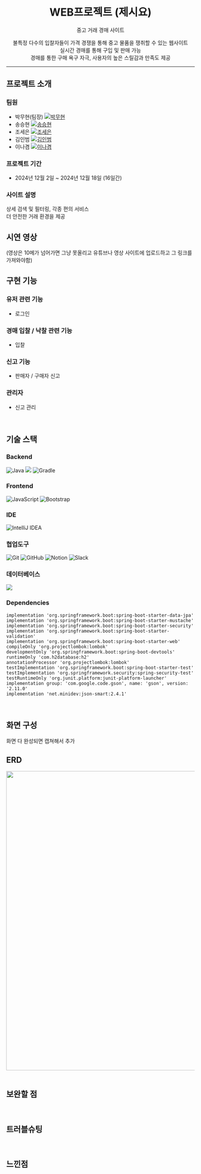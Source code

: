 <h1 align="center">
  WEB프로젝트 (제시요)
</h1>
<p align="center">중고 거래 경매 사이트</p>
<p align="center">
  불특정 다수의 입찰자들이 가격 경쟁을 통해 중고 물품을 쟁취할 수 있는 웹사이트 <br>
  실시간 경매를 통해 구입 및 판매 가능 <br>
  경매를 통한 구매 욕구 자극, 사용자의 높은 스릴감과 만족도 제공
</p>

---

## 프로젝트 소개

### 팀원
- 박무현(팀장) [![박무현](https://img.shields.io/badge/GitHub-박무현-orange)](https://github.com/MooHyunPark)
- 송승현 [![송승현](https://img.shields.io/badge/GitHub-송승현-blue)](https://github.com/seunghyeon22)
- 조세은 [![조세은](https://img.shields.io/badge/GitHub-조세은-red)](https://github.com/SeeunJoe)
- 김인범 [![김인범](https://img.shields.io/badge/GitHub-김인범-green)](https://github.com/kiminbeam)
- 이나겸 [![이나겸](https://img.shields.io/badge/GitHub-이나겸-yellow)](https://github.com/NakyeomLee)

### 프로젝트 기간
- 2024년 12월 2일 ~ 2024년 12월 18일 (16일간)

### 사이트 설명
상세 검색 및 필터링, 각종 편의 서비스 <br>
더 안전한 거래 환경을 제공
<br>

## 시연 영상
(영상은 10메가 넘어가면 그냥 못올리고 유튜브나 영상 사이트에 업로드하고 그 링크를 가져와야함)
<br>

## 구현 기능
### 유저 관련 기능
- 로그인
### 경매 입찰 / 낙찰 관련 기능
- 입찰
### 신고 기능
- 판매자 / 구매자 신고
### 관리자 
- 신고 관리
<br>

## 기술 스택
### Backend
![Java](https://img.shields.io/badge/java-%23ED8B00.svg?style=for-the-badge&logo=openjdk&logoColor=white)
<img src="https://img.shields.io/badge/springboot-6DB33F?style=for-the-badge&logo=springboot&logoColor=white">
![Gradle](https://img.shields.io/badge/Gradle-02303A.svg?style=for-the-badge&logo=Gradle&logoColor=white)

### Frontend
![JavaScript](https://img.shields.io/badge/javascript-%23323330.svg?style=for-the-badge&logo=javascript&logoColor=%23F7DF1E)
![Bootstrap](https://img.shields.io/badge/bootstrap-%238511FA.svg?style=for-the-badge&logo=bootstrap&logoColor=white)

### IDE
![IntelliJ IDEA](https://img.shields.io/badge/IntelliJIDEA-000000.svg?style=for-the-badge&logo=intellij-idea&logoColor=white)

### 협업도구
![Git](https://img.shields.io/badge/git-%23F05033.svg?style=for-the-badge&logo=git&logoColor=white)
![GitHub](https://img.shields.io/badge/github-%23121011.svg?style=for-the-badge&logo=github&logoColor=white)
![Notion](https://img.shields.io/badge/Notion-%23000000.svg?style=for-the-badge&logo=notion&logoColor=white)
![Slack](https://img.shields.io/badge/Slack-4A154B?style=for-the-badge&logo=slack&logoColor=white)

### 데이터베이스
<img src="https://img.shields.io/badge/H2DB-31A8FF?style=for-the-badge&logo=H2DB&logoColor=white">

### Dependencies
```
implementation 'org.springframework.boot:spring-boot-starter-data-jpa'
implementation 'org.springframework.boot:spring-boot-starter-mustache'
implementation 'org.springframework.boot:spring-boot-starter-security'
implementation 'org.springframework.boot:spring-boot-starter-validation'
implementation 'org.springframework.boot:spring-boot-starter-web'
compileOnly 'org.projectlombok:lombok'
developmentOnly 'org.springframework.boot:spring-boot-devtools'
runtimeOnly 'com.h2database:h2'
annotationProcessor 'org.projectlombok:lombok'
testImplementation 'org.springframework.boot:spring-boot-starter-test'
testImplementation 'org.springframework.security:spring-security-test'
testRuntimeOnly 'org.junit.platform:junit-platform-launcher'
implementation group: 'com.google.code.gson', name: 'gson', version: '2.11.0'
implementation 'net.minidev:json-smart:2.4.1'
```
<br>

## 화면 구성
화면 다 완성되면 캡쳐해서 추가
<br>

## ERD
<div align="center">
  <img src="https://github.com/user-attachments/assets/656f46cb-c897-4376-9022-ac4ab7292d2f" width="800">
</div>
<br>

## 보완할 점
<br>

## 트러블슈팅
<br>

## 느낀점

